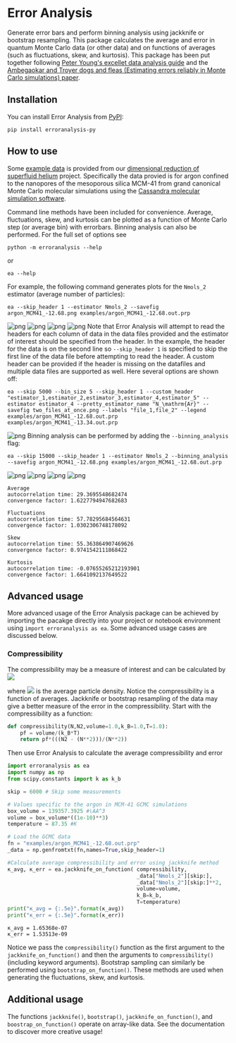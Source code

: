 # Error Analysis
Generate error bars and perform binning analysis using jackknife or bootstrap resampling. This package calculates the average and error in quantum Monte Carlo data (or other data) and on functions of averages (such as fluctuations, skew, and kurtosis). This package has been put together following [Peter Young's excellet data analysis guide](https://arxiv.org/abs/1210.3781) and the [Ambegaokar and Troyer dogs and fleas (Estimating errors reliably in Monte Carlo simulations) paper](https://arxiv.org/abs/0906.0943v1).

## Installation
You can install Error Analysis from [PyPI](https://pypi.org/project/erroranalysis-py/):
```
pip install erroranalysis-py
```

## How to use
Some [example data](https://github.com/nscottnichols/erroranalysis-py/tree/main/examples) is provided from our [dimensional reduction of superfluid helium](https://nathan.nichols.live/project/dimensional-reduction-of-superfluid-helium/) project. Specifically the data provied is for argon confined to the nanopores of the mesoporous silica MCM-41 from grand canonical Monte Carlo molecular simulations using the [Cassandra molecular simulation software](https://cassandra.nd.edu/).

Command line methods have been included for convenience. Average, fluctuations, skew, and kurtosis can be plotted as a function of Monte Carlo step (or average bin) with errorbars. Binning analysis can also be performed. For the full set of options see  
```
python -m erroranalysis --help
```
or
```
ea --help
```

For example, the following command generates plots for the `Nmols_2` estimator (average number of particles):
```
ea --skip_header 1 --estimator Nmols_2 --savefig argon_MCM41_-12.68.png examples/argon_MCM41_-12.68.out.prp
```
![png](https://raw.githubusercontent.com/nscottnichols/erroranalysis-py/main/images/argon_MCM41_-12.68_jackknife_average.png)
![png](https://raw.githubusercontent.com/nscottnichols/erroranalysis-py/main/images/argon_MCM41_-12.68_jackknife_kurtosis.png)
![png](https://raw.githubusercontent.com/nscottnichols/erroranalysis-py/main/images/argon_MCM41_-12.68_jackknife_fluctuations.png)
![png](https://raw.githubusercontent.com/nscottnichols/erroranalysis-py/main/images/argon_MCM41_-12.68_jackknife_skew.png)
Note that Error Analysis will attempt to read the headers for each column of data in the data files provided and the estimator of interest should be specified from the header. In the example, the header for the data is on the second line so `--skip_header 1` is specified to skip the first line of the data file before attempting to read the header. A custom header can be provided if the header is missing on the datafiles and multiple data files are supported as well. Here several options are shown off:
```
ea --skip 5000 --bin_size 5 --skip_header 1 --custom_header "estimator_1,estimator_2,estimator_3,estimator_4,estimator_5" --estimator estimator_4 --pretty_estimator_name "N_\mathrm{Ar}" --savefig two_files_at_once.png --labels "file_1,file_2" --legend examples/argon_MCM41_-12.68.out.prp examples/argon_MCM41_-13.34.out.prp
```
![png](https://raw.githubusercontent.com/nscottnichols/erroranalysis-py/main/images/two_files_at_once_jackknife_average.png)
Binning analysis can be performed by adding the `--binning_analysis` flag:
```
ea --skip 15000 --skip_header 1 --estimator Nmols_2 --binning_analysis --savefig argon_MCM41_-12.68.png examples/argon_MCM41_-12.68.out.prp
```
![png](https://raw.githubusercontent.com/nscottnichols/erroranalysis-py/main/images/argon_MCM41_-12.68_binning_jackknife_average.png)
![png](https://raw.githubusercontent.com/nscottnichols/erroranalysis-py/main/images/argon_MCM41_-12.68_binning_jackknife_kurtosis.png)
![png](https://raw.githubusercontent.com/nscottnichols/erroranalysis-py/main/images/argon_MCM41_-12.68_binning_jackknife_fluctuations.png)
![png](https://raw.githubusercontent.com/nscottnichols/erroranalysis-py/main/images/argon_MCM41_-12.68_binning_jackknife_skew.png)
```
Average
autocorrelation time: 29.3695548682474
convergence factor: 1.6227794947682683

Fluctuations
autocorrelation time: 57.78295684564631
convergence factor: 1.0302306748178092

Skew
autocorrelation time: 55.363864907469626
convergence factor: 0.9741542111868422

Kurtosis
autocorrelation time: -0.07655265212193901
convergence factor: 1.6641092137649522
```

## Advanced usage
More advanced usage of the Error Analysis package can be achieved by importing the pacakge directly into your project or notebook environment using `import erroranalysis as ea`. Some advanced usage cases are discussed below.

<a id='lattice_vectors'></a>
### Compressibility
The compressibility may be a measure of interest and can be calculated by
<img src="https://render.githubusercontent.com/render/math?math=%5CHuge%20%5Ckappa_T%20%3D%20%5Cfrac%7B1%7D%7B%5Crho_0%20k_%5Cmathrm%7BB%7D%20T%7D%5Cfrac%7B%5Clangle%20N%5E2%5Crangle%20-%20%5Clangle%20N%5Crangle%5E2%7D%7B%5Clangle%20N%5Crangle%7D">

where <img src="https://render.githubusercontent.com/render/math?math=%5Crho_0%20%3D%20%5Cfrac%7B%5Clangle%20N%5Crangle%7D%7BV%7D">
is the average particle density. Notice the compressibility is a function of averages. Jackknife or bootstrap resampling of the data may give a better measure of the error in the compressibility. Start with the compressibility as a function:


```python
def compressibility(N,N2,volume=1.0,k_B=1.0,T=1.0):
    pf = volume/(k_B*T)
    return pf*(((N2 - (N**2)))/(N**2))
```

Then use Error Analysis to calculate the average compressibility and error


```python
import erroranalysis as ea
import numpy as np
from scipy.constants import k as k_b

skip = 6000 # Skip some measurements

# Values specific to the argon in MCM-41 GCMC simulations
box_volume = 139357.3925 #\AA^3
volume = box_volume*((1e-10)**3)
temperature = 87.35 #K

# Load the GCMC data 
fn = "examples/argon_MCM41_-12.68.out.prp"
_data = np.genfromtxt(fn,names=True,skip_header=1)

#Calculate average compressibility and error using jackknife method
κ_avg, κ_err = ea.jackknife_on_function( compressibility,
                                         _data["Nmols_2"][skip:],
                                         _data["Nmols_2"][skip:]**2,
                                         volume=volume,
                                         k_B=k_b,
                                         T=temperature)
print("κ_avg = {:.5e}".format(κ_avg))
print("κ_err = {:.5e}".format(κ_err))
```

    κ_avg = 1.65368e-07
    κ_err = 1.53513e-09


Notice we pass the `compressibility()` function as the first argument to the `jackknife_on_function()` and then the arguments to `compressibility()` (including keyword arguments). Bootstrap sampling can similarly be performed using `bootstrap_on_function()`. These methods are used when generating the fluctuations, skew, and kurtosis.

## Additional usage
The functions `jackknife()`, `bootstrap()`, `jackknife_on_function()`, and `boostrap_on_function()` operate on array-like data. See the documentation to discover more creative usage!
